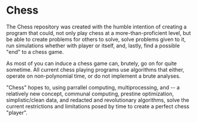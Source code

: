 # Chess

The Chess repository was created with the humble intention of creating 
a program that could, not only play chess at a more-than-proficient
level, but be able to create problems for others to solve, solve 
problems given to it, run simulations whether with player or itself,
and, lastly, find a possible "end" to a chess game.

As most of you can induce a chess game can, brutely, go on for quite
sometime. All current chess playing programs use algorithms that either,
operate on non-polynomial time, or do not implement a brute analyses.

"Chess" hopes to, using parrallel computing, multiprocessing, and --
a relatively new concept, communal computing, prestine optimization,
simplistic/clean data, and redacted and revolutionary algorithms,
solve the current restrictions and limitations posed by time to create
a perfect chess "player".
